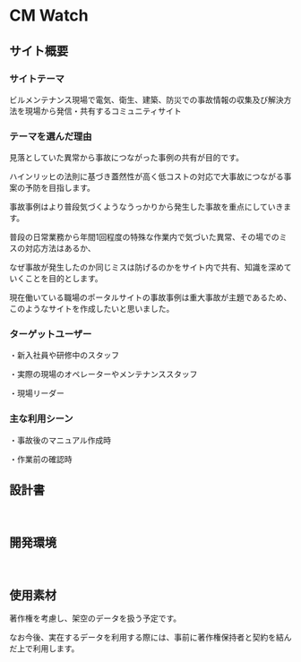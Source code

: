 # CM Watch

## サイト概要
### サイトテーマ
ビルメンテナンス現場で電気、衛生、建築、防災での事故情報の収集及び解決方法を現場から発信・共有するコミュニティサイト
​
### テーマを選んだ理由
見落としていた異常から事故につながった事例の共有が目的です。 

ハインリッヒの法則に基づき蓋然性が高く低コストの対応で大事故につながる事案の予防を目指します。

事故事例はより普段気づくようなうっかりから発生した事故を重点にしていきます。

普段の日常業務から年間1回程度の特殊な作業内で気づいた異常、その場でのミスの対応方法はあるか、

なぜ事故が発生したのか同じミスは防げるのかをサイト内で共有、知識を深めていくことを目的とします。

現在働いている職場のポータルサイトの事故事例は重大事故が主題であるため、このようなサイトを作成したいと思いました。

### ターゲットユーザー
・新入社員や研修中のスタッフ

・実際の現場のオペレーターやメンテナンススタッフ

​・現場リーダー

### 主な利用シーン
・事故後のマニュアル作成時

・作業前の確認時
​
## 設計書
​
## 開発環境
​
## 使用素材
著作権を考慮し、架空のデータを扱う予定です。

なお今後、実在するデータを利用する際には、事前に著作権保持者と契約を結んだ上で利用します。
